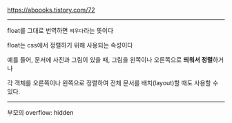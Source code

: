 https://aboooks.tistory.com/72

---

float를 그대로 번역하면 `띄우다`라는 뜻이다

float는 css에서 정렬하기 위해 사용되는 속성이다

예를 들어, 문서에 사진과 그림이 있을 때, 그림을 왼쪽이나 오른쪽으로 **띄워서 정렬**하거나

각 객체를 오른쪽이나 왼쪽으로 정렬하여 전체 문서를 배치(layout)할 때도 사용할 수 있다.

---

부모의 overflow: hidden
